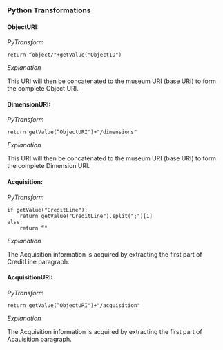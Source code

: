 
### Python Transformations
#### ObjectURI:
*PyTransform* 
```
return “object/"+getValue("ObjectID")
```
*Explanation* 

This URI will then be concatenated to the museum URI (base URI) to form the complete Object URI. 



#### DimensionURI:
*PyTransform* 
```
return getValue(“ObjectURI")+"/dimensions"
```
*Explanation* 

This URI will then be concatenated to the museum URI (base URI) to form the complete Dimension URI. 




#### Acquisition:
*PyTransform* 
```
if getValue("CreditLine"):
    return getValue("CreditLine").split(";")[1]
else:
    return “"
```
*Explanation* 

The Acquisition information is acquired by extracting the first part of CreditLine paragraph.



#### AcquisitionURI:
*PyTransform* 
```
return getValue(“ObjectURI")+"/acquisition"

```
*Explanation* 

The Acquisition information is acquired by extracting the first part of Acauisition paragraph.





